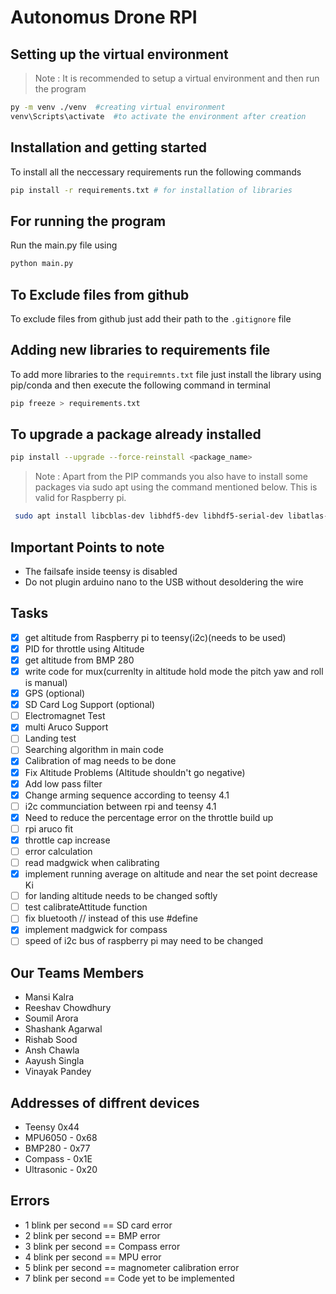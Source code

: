 # Autonomus Drone RPI

## Setting up the virtual environment

> Note : It is recommended to setup a virtual environment and then run the program
```bash
py -m venv ./venv  #creating virtual environment
venv\Scripts\activate  #to activate the environment after creation
```

## Installation and getting started

To install all the neccessary requirements run the following commands

```bash
pip install -r requirements.txt # for installation of libraries
```

## For running the program

Run the main.py file using

```bash
python main.py
```

## To Exclude files from github

To exclude files from github just add their path to the `.gitignore` file

## Adding new libraries to requirements file

To add more libraries to the `requiremnts.txt` file just install the library using pip/conda and then execute the following command in terminal

```bash
pip freeze > requirements.txt
```
## To upgrade a package already installed

```bash
pip install --upgrade --force-reinstall <package_name>
```

> Note : Apart from the PIP commands you also have to install some packages via sudo apt using the command mentioned below. This is valid for Raspberry pi.

```bash
 sudo apt install libcblas-dev libhdf5-dev libhdf5-serial-dev libatlas-base-dev libjasper-dev 
 ```

## Important Points to note
- The failsafe inside teensy is disabled
- Do not plugin arduino nano to the USB without desoldering the wire

## Tasks

- [X] get altitude from Raspberry pi to teensy(i2c)(needs to be used)
- [X] PID for throttle using Altitude
- [X] get altitude from BMP 280
- [X] write code for mux(currenlty in altitude hold mode the pitch yaw and roll is manual)
- [X] GPS (optional)
- [X] SD Card Log Support (optional)
- [ ] Electromagnet Test
- [X] multi Aruco Support
- [ ] Landing test
- [ ] Searching algorithm in main code
- [X] Calibration of mag needs to be done
- [X] Fix Altitude Problems (Altitude shouldn't go negative)
- [X] Add low pass filter
- [X] Change arming sequence according to teensy 4.1
- [ ] i2c communciation between rpi and teensy 4.1
- [X] Need to reduce the percentage error on the throttle build up
- [ ] rpi aruco fit
- [X] throttle cap increase
- [ ] error calculation
- [ ] read madgwick when calibrating
- [X] implement running average on altitude and near the set point decrease Ki
- [ ] for landing altitude needs to be changed softly
- [ ] test calibrateAttitude function
- [ ] fix bluetooth // instead of this use #define
- [X] implement madgwick for compass
- [ ]  speed of i2c bus of raspberry pi may need to be changed

## Our Teams Members

- Mansi Kalra
- Reeshav Chowdhury
- Soumil Arora
- Shashank Agarwal
- Rishab Sood
- Ansh Chawla
- Aayush Singla
- Vinayak Pandey

## Addresses of diffrent devices

- Teensy 0x44
- MPU6050 - 0x68
- BMP280 - 0x77
- Compass - 0x1E
- Ultrasonic - 0x20

## Errors

- 1 blink per second == SD card error
- 2 blink per second == BMP error
- 3 blink per second == Compass error
- 4 blink per second == MPU error
- 5 blink per second == magnometer calibration error
- 7 blink per second == Code yet to be implemented
